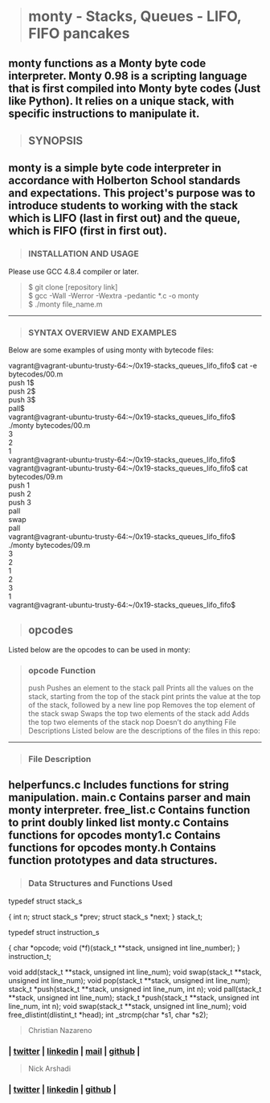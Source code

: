 > # monty - Stacks, Queues - LIFO, FIFO pancakes

monty functions as a Monty byte code interpreter. Monty 0.98 is a scripting language that is first compiled into Monty byte codes (Just like Python). It relies on a unique stack, with specific instructions to manipulate it.
---

> ## SYNOPSIS
monty is a simple byte code interpreter in accordance with Holberton School standards and expectations. This project's purpose was to introduce students to working with the stack which is LIFO (last in first out) and the queue, which is FIFO (first in first out).
---

>### INSTALLATION AND USAGE
Please use GCC 4.8.4 compiler or later.

> $ git clone [repository link]  
> $ gcc -Wall -Werror -Wextra -pedantic *.c -o monty  
> $ ./monty file_name.m
---

> ### SYNTAX OVERVIEW AND EXAMPLES
Below are some examples of using monty with bytecode files:

vagrant@vagrant-ubuntu-trusty-64:~/0x19-stacks_queues_lifo_fifo$ cat -e bytecodes/00.m  
push 1$  
push 2$  
push 3$  
pall$  
vagrant@vagrant-ubuntu-trusty-64:~/0x19-stacks_queues_lifo_fifo$ ./monty bytecodes/00.m  
3  
2  
1  
vagrant@vagrant-ubuntu-trusty-64:~/0x19-stacks_queues_lifo_fifo$  
vagrant@vagrant-ubuntu-trusty-64:~/0x19-stacks_queues_lifo_fifo$ cat bytecodes/09.m  
push 1  
push 2  
push 3  
pall  
swap  
pall  
vagrant@vagrant-ubuntu-trusty-64:~/0x19-stacks_queues_lifo_fifo$ ./monty bytecodes/09.m  
3  
2  
1  
2  
3  
1  
vagrant@vagrant-ubuntu-trusty-64:~/0x19-stacks_queues_lifo_fifo$  
> ## opcodes
Listed below are the opcodes to can be used in monty:

> ### opcode	Function
> push	Pushes an element to the stack
> pall	Prints all the values on the stack, starting from the top of the stack
> pint	prints the value at the top of the stack, followed by a new line
> pop	Removes the top element of the stack
> swap	Swaps the top two elements of the stack
> add	Adds the top two elements of the stack
> nop	Doesn’t do anything
File Descriptions
Listed below are the descriptions of the files in this repo:
---

> ### File	Description
helperfuncs.c	Includes functions for string manipulation.
main.c	Contains parser and main monty interpreter.
free_list.c	Contains function to print doubly linked list
monty.c	Contains functions for opcodes
monty1.c	Contains functions for opcodes
monty.h	Contains function prototypes and data structures.
--- 
> ### Data Structures and Functions Used
typedef struct stack_s

{
int n;
struct stack_s *prev;
struct stack_s *next;
} stack_t;

typedef struct instruction_s

{
char *opcode;
void (*f)(stack_t **stack, unsigned int line_number);
} instruction_t;

void add(stack_t **stack, unsigned int line_num);
void swap(stack_t **stack, unsigned int line_num);
void pop(stack_t **stack, unsigned int line_num);
stack_t *push(stack_t **stack, unsigned int line_num, int n);
void pall(stack_t **stack, unsigned int line_num);
stack_t *push(stack_t **stack, unsigned int line_num, int n);
void swap(stack_t **stack, unsigned int line_num);
void free_dlistint(dlistint_t *head);
int _strcmp(char *s1, char *s2);

> Christian Nazareno
### | [twitter](https://twitter.com/Camilo06134257) | [linkedin](https://www.linkedin.com/in/christian-nazareno-8441b81a1/) | [mail](1464@holbertonschool.com) | [github](https://github.com/ch-canaza)  |

> Nick Arshadi
### | [twitter](https://twitter.com/ArshadiNick) | [linkedin](https://www.linkedin.com/in/Nick-Arshadi/) | [github](https://github.com/nickarshadi)  |
